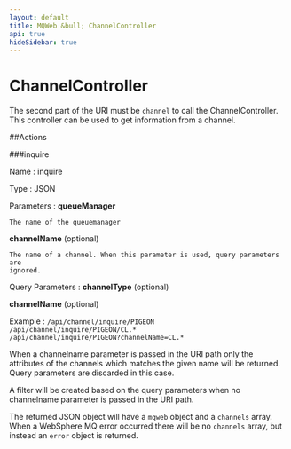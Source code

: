```yaml
---
layout: default
title: MQWeb &bull; ChannelController
api: true
hideSidebar: true
---
```

ChannelController
=================

The second part of the URI must be `channel` to call the ChannelController.
This controller can be used to get information from a channel.

##Actions

###inquire

Name
: inquire

Type
: JSON

Parameters
: **queueManager**

    The name of the queuemanager

  **channelName** (optional)
  
    The name of a channel. When this parameter is used, query parameters are
    ignored.

Query Parameters
: **channelType** (optional)

  **channelName** (optional)

Example
: `/api/channel/inquire/PIGEON`  
  `/api/channel/inquire/PIGEON/CL.*`  
  `/api/channel/inquire/PIGEON?channelName=CL.*`

<div style="clear:both"> </div>

When a channelname parameter is passed in the URI path only the attributes of the
channels which matches the given name will be returned. Query parameters are
discarded in this case.

A filter will be created based on the query parameters when no channelname 
parameter is passed in the URI path.

The returned JSON object will have a `mqweb` object and a `channels` array. 
When a WebSphere MQ error occurred there will be no `channels` array, but instead 
an `error` object is returned.
